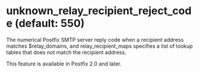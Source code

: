 # unknown_relay_recipient_reject_code (default: 550)

The numerical Postfix SMTP server reply code when a recipient
address matches $relay\_domains, and relay\_recipient\_maps specifies
a list of lookup tables that does not match the recipient address.




This feature is available in Postfix 2.0 and later.




